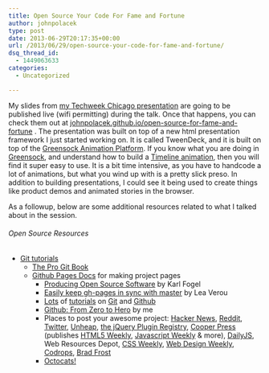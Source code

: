 ```yaml
---
title: Open Source Your Code For Fame and Fortune
author: johnpolacek
type: post
date: 2013-06-29T20:17:35+00:00
url: /2013/06/29/open-source-your-code-for-fame-and-fortune/
dsq_thread_id:
  - 1449063633
categories:
  - Uncategorized

---
```


My slides from [my Techweek Chicago presentation][1] are going to be published live (wifi permitting) during the talk. Once that happens, you can check them out at [johnpolacek.github.io/open-source-for-fame-and-fortune][2] . The presentation was built on top of a new html presentation framework I just started working on. It is called TweenDeck, and it is built on top of the [Greensock Animation Platform][3]. If you know what you are doing in [Greensock][3], and understand how to build a [Timeline animation][4], then you will find it super easy to use. It is a bit time intensive, as you have to handcode a lot of animations, but what you wind up with is a pretty slick preso. In addition to building presentations, I could see it being used to create things like product demos and animated stories in the browser.

As a followup, below are some additional resources related to what I talked about in the session.

###### Open Source Resources

  * [Git tutorials][5] 
      * [The Pro Git Book][6]
      * [Github Pages Docs][7] for making project pages 
          * [Producing Open Source Software][8] by Karl Fogel
          * [Easily keep gh-pages in sync with master][9] by Lea Verou
          * [Lots][10] of [tutorials][5] on [Git][11] and [Github][12]
          * [Github: From Zero to Hero][13] by me
          * Places to post your awesome project: [Hacker News][14], [Reddit][15], [Twitter][16], [Unheap][17], [the jQuery Plugin Registry][18], [Cooper Press][19] (publishes [HTML5 Weekly][20], [Javascript Weekly][21] & more), [DailyJS][22], Web Resources Depot, [CSS Weekly][23], [Web Design Weekly][24], [Codrops][25], [Brad Frost][26] 
          * [Octocats!][27]</ul>

 [1]: http://techweek2013chicago.sched.org/event/9e6ebdf518f74290b2a2ff80a6232dcd#.UdN7rT6QeBg
 [2]: http://johnpolacek.github.io/open-source-for-fame-and-fortune
 [3]: http://www.greensock.com/gsap-js/
 [4]: http://www.greensock.com/get-started-js/#sequencing
 [5]: http://sixrevisions.com/resources/git-tutorials-beginners/
 [6]: http://git-scm.com/book
 [7]: https://help.github.com/categories/20/articles
 [8]: http://producingoss.com
 [9]: http://lea.verou.me/2011/10/easily-keep-gh-pages-in-sync-with-master/
 [10]: https://www.google.com/search?q=github+tutorial&aq=f&oq=github+tutorial
 [11]: http://try.github.io/levels/1/challenges/1
 [12]: http://net.tutsplus.com/tutorials/other/getting-the-hang-of-github/
 [13]: http://johnpolacek.com/2013/04/13/github-from-zero-to-hero/
 [14]: https://news.ycombinator.com/
 [15]: http://www.reddit.com/r/javascript
 [16]: http://twitter.com
 [17]: http://www.unheap.com/
 [18]: http://plugins.jquery.com/
 [19]: https://cooperpress.com
 [20]: http://html5weekly.com
 [21]: http://javascriptweekly.com
 [22]: https://medium.com/dailyjs
 [23]: http://css-weekly.com/submit-a-link/
 [24]: http://web-design-weekly.com/submit-link/
 [25]: http://tympanus.net/codrops/contact/
 [26]: https://twitter.com/brad_frost
 [27]: http://octodex.github.com/